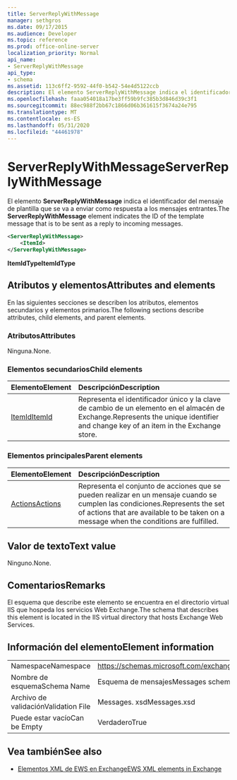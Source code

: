 ```yaml
---
title: ServerReplyWithMessage
manager: sethgros
ms.date: 09/17/2015
ms.audience: Developer
ms.topic: reference
ms.prod: office-online-server
localization_priority: Normal
api_name:
- ServerReplyWithMessage
api_type:
- schema
ms.assetid: 113c6ff2-9592-44f0-b542-54e4d5122ccb
description: El elemento ServerReplyWithMessage indica el identificador del mensaje de plantilla que se va a enviar como respuesta a los mensajes entrantes.
ms.openlocfilehash: faaa054018a17be3ff59b9fc385b3d846d39c3f1
ms.sourcegitcommit: 88ec988f2bb67c1866d06b361615f3674a24e795
ms.translationtype: MT
ms.contentlocale: es-ES
ms.lasthandoff: 05/31/2020
ms.locfileid: "44461978"
---
```

# <a name="serverreplywithmessage"></a><span data-ttu-id="1d6cd-103">ServerReplyWithMessage</span><span class="sxs-lookup"><span data-stu-id="1d6cd-103">ServerReplyWithMessage</span></span>

<span data-ttu-id="1d6cd-104">El elemento **ServerReplyWithMessage** indica el identificador del mensaje de plantilla que se va a enviar como respuesta a los mensajes entrantes.</span><span class="sxs-lookup"><span data-stu-id="1d6cd-104">The **ServerReplyWithMessage** element indicates the ID of the template message that is to be sent as a reply to incoming messages.</span></span> 
  
```XML
<ServerReplyWithMessage>
    <ItemId>
</ServerReplyWithMessage>
```

 <span data-ttu-id="1d6cd-105">**ItemIdType**</span><span class="sxs-lookup"><span data-stu-id="1d6cd-105">**ItemIdType**</span></span>
## <a name="attributes-and-elements"></a><span data-ttu-id="1d6cd-106">Atributos y elementos</span><span class="sxs-lookup"><span data-stu-id="1d6cd-106">Attributes and elements</span></span>

<span data-ttu-id="1d6cd-107">En las siguientes secciones se describen los atributos, elementos secundarios y elementos primarios.</span><span class="sxs-lookup"><span data-stu-id="1d6cd-107">The following sections describe attributes, child elements, and parent elements.</span></span>
  
### <a name="attributes"></a><span data-ttu-id="1d6cd-108">Atributos</span><span class="sxs-lookup"><span data-stu-id="1d6cd-108">Attributes</span></span>

<span data-ttu-id="1d6cd-109">Ninguna.</span><span class="sxs-lookup"><span data-stu-id="1d6cd-109">None.</span></span>
  
### <a name="child-elements"></a><span data-ttu-id="1d6cd-110">Elementos secundarios</span><span class="sxs-lookup"><span data-stu-id="1d6cd-110">Child elements</span></span>

|<span data-ttu-id="1d6cd-111">**Elemento**</span><span class="sxs-lookup"><span data-stu-id="1d6cd-111">**Element**</span></span>|<span data-ttu-id="1d6cd-112">**Descripción**</span><span class="sxs-lookup"><span data-stu-id="1d6cd-112">**Description**</span></span>|
|:-----|:-----|
|[<span data-ttu-id="1d6cd-113">ItemId</span><span class="sxs-lookup"><span data-stu-id="1d6cd-113">ItemId</span></span>](itemid.md) <br/> |<span data-ttu-id="1d6cd-114">Representa el identificador único y la clave de cambio de un elemento en el almacén de Exchange.</span><span class="sxs-lookup"><span data-stu-id="1d6cd-114">Represents the unique identifier and change key of an item in the Exchange store.</span></span>  <br/> |
   
### <a name="parent-elements"></a><span data-ttu-id="1d6cd-115">Elementos principales</span><span class="sxs-lookup"><span data-stu-id="1d6cd-115">Parent elements</span></span>

|<span data-ttu-id="1d6cd-116">**Elemento**</span><span class="sxs-lookup"><span data-stu-id="1d6cd-116">**Element**</span></span>|<span data-ttu-id="1d6cd-117">**Descripción**</span><span class="sxs-lookup"><span data-stu-id="1d6cd-117">**Description**</span></span>|
|:-----|:-----|
|[<span data-ttu-id="1d6cd-118">Actions</span><span class="sxs-lookup"><span data-stu-id="1d6cd-118">Actions</span></span>](actions.md) <br/> |<span data-ttu-id="1d6cd-119">Representa el conjunto de acciones que se pueden realizar en un mensaje cuando se cumplen las condiciones.</span><span class="sxs-lookup"><span data-stu-id="1d6cd-119">Represents the set of actions that are available to be taken on a message when the conditions are fulfilled.</span></span>  <br/> |
   
## <a name="text-value"></a><span data-ttu-id="1d6cd-120">Valor de texto</span><span class="sxs-lookup"><span data-stu-id="1d6cd-120">Text value</span></span>

<span data-ttu-id="1d6cd-121">Ninguno.</span><span class="sxs-lookup"><span data-stu-id="1d6cd-121">None.</span></span>
  
## <a name="remarks"></a><span data-ttu-id="1d6cd-122">Comentarios</span><span class="sxs-lookup"><span data-stu-id="1d6cd-122">Remarks</span></span>

<span data-ttu-id="1d6cd-123">El esquema que describe este elemento se encuentra en el directorio virtual IIS que hospeda los servicios Web Exchange.</span><span class="sxs-lookup"><span data-stu-id="1d6cd-123">The schema that describes this element is located in the IIS virtual directory that hosts Exchange Web Services.</span></span>
  
## <a name="element-information"></a><span data-ttu-id="1d6cd-124">Información del elemento</span><span class="sxs-lookup"><span data-stu-id="1d6cd-124">Element information</span></span>

|||
|:-----|:-----|
|<span data-ttu-id="1d6cd-125">Namespace</span><span class="sxs-lookup"><span data-stu-id="1d6cd-125">Namespace</span></span>  <br/> |https://schemas.microsoft.com/exchange/services/2006/messages  <br/> |
|<span data-ttu-id="1d6cd-126">Nombre de esquema</span><span class="sxs-lookup"><span data-stu-id="1d6cd-126">Schema Name</span></span>  <br/> |<span data-ttu-id="1d6cd-127">Esquema de mensajes</span><span class="sxs-lookup"><span data-stu-id="1d6cd-127">Messages schema</span></span>  <br/> |
|<span data-ttu-id="1d6cd-128">Archivo de validación</span><span class="sxs-lookup"><span data-stu-id="1d6cd-128">Validation File</span></span>  <br/> |<span data-ttu-id="1d6cd-129">Messages. xsd</span><span class="sxs-lookup"><span data-stu-id="1d6cd-129">Messages.xsd</span></span>  <br/> |
|<span data-ttu-id="1d6cd-130">Puede estar vacío</span><span class="sxs-lookup"><span data-stu-id="1d6cd-130">Can be Empty</span></span>  <br/> |<span data-ttu-id="1d6cd-131">Verdadero</span><span class="sxs-lookup"><span data-stu-id="1d6cd-131">True</span></span>  <br/> |
   
## <a name="see-also"></a><span data-ttu-id="1d6cd-132">Vea también</span><span class="sxs-lookup"><span data-stu-id="1d6cd-132">See also</span></span>



- [<span data-ttu-id="1d6cd-133">Elementos XML de EWS en Exchange</span><span class="sxs-lookup"><span data-stu-id="1d6cd-133">EWS XML elements in Exchange</span></span>](ews-xml-elements-in-exchange.md)

